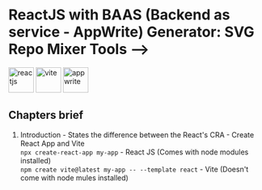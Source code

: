 # ReactJS with BAAS (Backend as service - AppWrite) Generator: SVG Repo Mixer Tools -->
<img width="50" alt="reactjs" src="https://github.com/user-attachments/assets/a7937a92-5443-4bf2-aa5e-e4cc158ca550" />
<img width="50" alt="vite" src="https://github.com/user-attachments/assets/fdadc46a-36b4-4ed8-8bc8-2d313f0aa6e8" />
<img width="50" alt="appwrite" src="https://github.com/user-attachments/assets/cdc4bbb7-add9-4c24-a089-0020dc7a133b" />


## Chapters brief

1. Introduction - States the difference between the React's CRA - Create React App and Vite<br>
  ``npx create-react-app my-app`` - React JS (Comes with node modules installed)<br>
  ``npm create vite@latest my-app -- --template react`` - Vite (Doesn't come with node mules installed)

